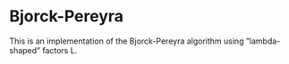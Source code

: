 # Bjorck-Pereyra
This is an implementation of the Bjorck-Pereyra algorithm using ”lambda-shaped” factors L. 
